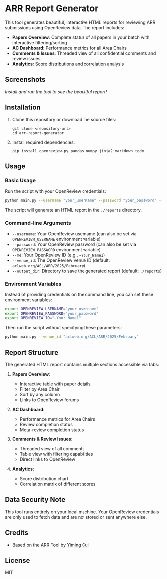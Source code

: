 # ARR Report Generator

This tool generates beautiful, interactive HTML reports for reviewing ARR submissions using OpenReview data. The report includes:

- **Papers Overview**: Complete status of all papers in your batch with interactive filtering/sorting
- **AC Dashboard**: Performance metrics for all Area Chairs
- **Comments & Issues**: Threaded view of all confidential comments and review issues
- **Analytics**: Score distributions and correlation analysis


## Screenshots

*Install and run the tool to see the beautiful report!*

## Installation

1. Clone this repository or download the source files:
   ```
   git clone <repository-url>
   cd arr-report-generator
   ```

2. Install required dependencies:
   ```
   pip install openreview-py pandas numpy jinja2 markdown tqdm
   ```

## Usage

### Basic Usage

Run the script with your OpenReview credentials:

```bash
python main.py --username "your_username" --password "your_password" --me "~Your_Name1" --venue_id "aclweb.org/ACL/ARR/2025/February"
```

The script will generate an HTML report in the `./reports` directory.

### Command-line Arguments

- `--username`: Your OpenReview username (can also be set via `OPENREVIEW_USERNAME` environment variable)
- `--password`: Your OpenReview password (can also be set via `OPENREVIEW_PASSWORD` environment variable)
- `--me`: Your OpenReview ID (e.g., `~Your_Name1`)
- `--venue_id`: The OpenReview venue ID (default: `aclweb.org/ACL/ARR/2025/February`)
- `--output_dir`: Directory to save the generated report (default: `./reports`)

### Environment Variables

Instead of providing credentials on the command line, you can set these environment variables:

```bash
export OPENREVIEW_USERNAME="your_username"
export OPENREVIEW_PASSWORD="your_password"
export OPENREVIEW_ID="~Your_Name1"
```

Then run the script without specifying these parameters:

```bash
python main.py --venue_id "aclweb.org/ACL/ARR/2025/February"
```

## Report Structure

The generated HTML report contains multiple sections accessible via tabs:

1. **Papers Overview**:
   - Interactive table with paper details
   - Filter by Area Chair
   - Sort by any column
   - Links to OpenReview forums

2. **AC Dashboard**:
   - Performance metrics for Area Chairs
   - Review completion status
   - Meta-review completion status

3. **Comments & Review Issues**:
   - Threaded view of all comments
   - Table view with filtering capabilities
   - Direct links to OpenReview

4. **Analytics**:
   - Score distribution chart
   - Correlation matrix of different scores

## Data Security Note

This tool runs entirely on your local machine. Your OpenReview credentials are only used to fetch data and are not stored or sent anywhere else.

## Credits

- Based on the ARR Tool by [Yiming Cui](https://ymcui.com/)

## License

MIT




